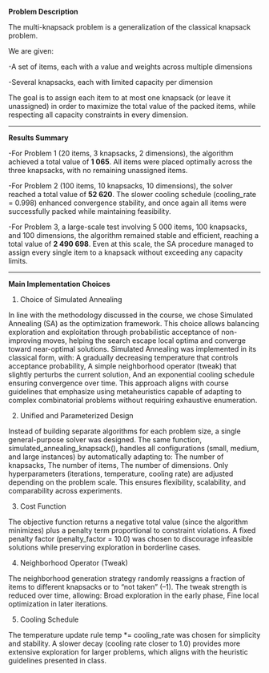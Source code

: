 **Problem Description**

The multi-knapsack problem is a generalization of the classical knapsack problem.

We are given:

-A set of items, each with a value and weights across multiple dimensions 

-Several knapsacks, each with limited capacity per dimension

The goal is to assign each item to at most one knapsack (or leave it unassigned) in order to maximize the total value of the packed items, while respecting all capacity constraints in every dimension.

------

**Results Summary**

-For Problem 1 (20 items, 3 knapsacks, 2 dimensions), the algorithm achieved a total value of **1 065**.
All items were placed optimally across the three knapsacks, with no remaining unassigned items.

-For Problem 2 (100 items, 10 knapsacks, 10 dimensions), the solver reached a total value of **52 620**.
The slower cooling schedule (cooling_rate = 0.998) enhanced convergence stability, and once again all items were successfully packed while maintaining feasibility.

-For Problem 3, a large-scale test involving 5 000 items, 100 knapsacks, and 100 dimensions, the algorithm remained stable and efficient, reaching a total value of **2 490 698**.
Even at this scale, the SA procedure managed to assign every single item to a knapsack without exceeding any capacity limits.

------

**Main Implementation Choices**

1. Choice of Simulated Annealing

In line with the methodology discussed in the course, we chose Simulated Annealing (SA) as the optimization framework.
This choice allows balancing exploration and exploitation through probabilistic acceptance of non-improving moves, helping the search escape local optima and converge toward near-optimal solutions.
Simulated Annealing was implemented in its classical form, with:
A gradually decreasing temperature that controls acceptance probability,
A simple neighborhood operator (tweak) that slightly perturbs the current solution,
And an exponential cooling schedule ensuring convergence over time.
This approach aligns with course guidelines that emphasize using metaheuristics capable of adapting to complex combinatorial problems without requiring exhaustive enumeration.




2. Unified and Parameterized Design

Instead of building separate algorithms for each problem size, a single general-purpose solver was designed.
The same function, simulated_annealing_knapsack(), handles all configurations (small, medium, and large instances) by automatically adapting to:
The number of knapsacks,
The number of items,
The number of dimensions.
Only hyperparameters (iterations, temperature, cooling rate) are adjusted depending on the problem scale.
This ensures flexibility, scalability, and comparability across experiments.



3. Cost Function

The objective function returns a negative total value (since the algorithm minimizes)
plus a penalty term proportional to constraint violations.
A fixed penalty factor (penalty_factor = 10.0) was chosen to discourage infeasible solutions while preserving exploration in borderline cases.



4. Neighborhood Operator (Tweak)

The neighborhood generation strategy randomly reassigns a fraction of items to different knapsacks or to “not taken” (–1).
The tweak strength is reduced over time, allowing:
Broad exploration in the early phase,
Fine local optimization in later iterations.



5. Cooling Schedule

The temperature update rule temp *= cooling_rate was chosen for simplicity and stability.
A slower decay (cooling rate closer to 1.0) provides more extensive exploration for larger problems, which aligns with the heuristic guidelines presented in class.

